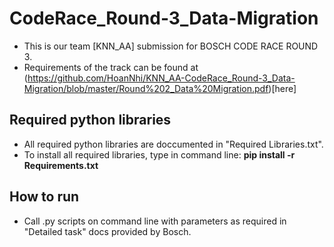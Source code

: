 # CodeRace_Round-3_Data-Migration
- This is our team [KNN_AA] submission for BOSCH CODE RACE ROUND 3.
- Requirements of the track can be found at (https://github.com/HoanNhi/KNN_AA-CodeRace_Round-3_Data-Migration/blob/master/Round%202_Data%20Migration.pdf)[here]
## Required python libraries
- All required python libraries are doccumented in "Required Libraries.txt".
- To install all required libraries, type in command line: **pip install -r Requirements.txt**
## How to run
- Call .py scripts on command line with parameters as required in "Detailed task" docs provided by Bosch.
